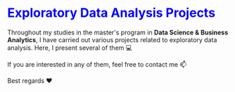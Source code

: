 # <span style="color:blue">Exploratory Data Analysis Projects

Throughout my studies in the master's program in **Data Science & Business Analytics**, I have carried out various projects related to exploratory data analysis. Here, I present several of them :computer: 

If you are interested in any of them, feel free to contact me :mailbox:

Best regards :heart:
